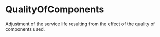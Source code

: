 QualityOfComponents
===================

Adjustment of the service life resulting from the effect of the quality of components used.
